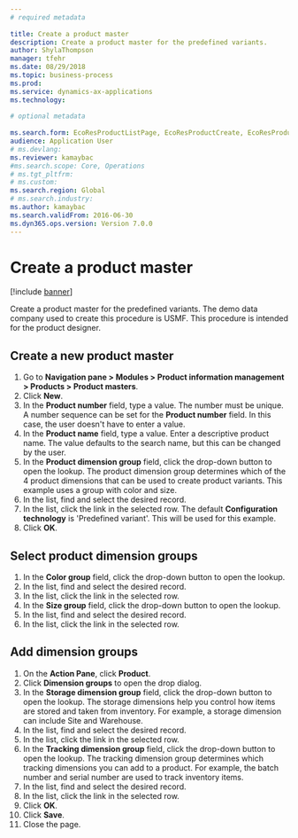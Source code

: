 ```yaml
--- 
# required metadata 
 
title: Create a product master
description: Create a product master for the predefined variants. 
author: ShylaThompson
manager: tfehr 
ms.date: 08/29/2018
ms.topic: business-process 
ms.prod:  
ms.service: dynamics-ax-applications 
ms.technology:  
 
# optional metadata 
 
ms.search.form: EcoResProductListPage, EcoResProductCreate, EcoResProductDetails, EcoResProductInventoryDimensionGroups   
audience: Application User 
# ms.devlang:  
ms.reviewer: kamaybac
#ms.search.scope: Core, Operations 
# ms.tgt_pltfrm:  
# ms.custom:  
ms.search.region: Global
# ms.search.industry: 
ms.author: kamaybac
ms.search.validFrom: 2016-06-30 
ms.dyn365.ops.version: Version 7.0.0 
---
```

# Create a product master

[!include [banner](../../includes/banner.md)]

Create a product master for the predefined variants. The demo data company used to create this procedure is USMF. This procedure is intended for the product designer.


## Create a new product master
1. Go to **Navigation pane > Modules > Product information management > Products > Product masters**.
2. Click **New**.
3. In the **Product number** field, type a value. The number must be unique. A number sequence can be set for the **Product number** field. In this case, the user doesn't have to enter a value.
4. In the **Product name** field, type a value. Enter a descriptive product name. The value defaults to the search name, but this can be changed by the user.
5. In the **Product dimension group** field, click the drop-down button to open the lookup. The product dimension group determines which of the 4 product dimensions that can be used to create product variants. This example uses a group with color and size.
6. In the list, find and select the desired record.
7. In the list, click the link in the selected row. The default **Configuration technology** is 'Predefined variant'. This will be used for this example.
8. Click **OK**.

## Select product dimension groups
1. In the **Color group** field, click the drop-down button to open the lookup.
2. In the list, find and select the desired record.
3. In the list, click the link in the selected row.
4. In the **Size group** field, click the drop-down button to open the lookup.
5. In the list, find and select the desired record.
6. In the list, click the link in the selected row.

## Add dimension groups
1. On the **Action Pane**, click **Product**.
2. Click **Dimension groups** to open the drop dialog.
3. In the **Storage dimension group** field, click the drop-down button to open the lookup. The storage dimensions help you control how items are stored and taken from inventory. For example, a storage dimension can include Site and Warehouse.
4. In the list, find and select the desired record.
5. In the list, click the link in the selected row.
6. In the **Tracking dimension group** field, click the drop-down button to open the lookup. The tracking dimension group determines which tracking dimensions you can add to a product. For example, the batch number and serial number are used to track inventory items.
7. In the list, find and select the desired record.
8. In the list, click the link in the selected row.
9. Click **OK**.
10. Click **Save**.
11. Close the page.

